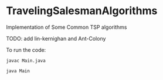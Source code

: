 # TravelingSalesmanAlgorithms
Implementation of Some Common TSP algorithms

TODO: add lin-kernighan and Ant-Colony

To run the code:
```
javac Main.java
```
```
java Main
```
